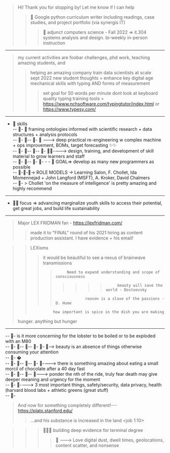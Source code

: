 > Hi! Thank you for stopping by! Let me know if I can help  
>> 👋 Google python curriculum writer including readings, case studies, and project portfolio (via synergis IT)  
>>> 👋 adjunct computers science - Fall 2022 => it.304 systems analysis and design. bi-weekly in-person instruction  
-------------
> my current activities are foobar challenges, phd work, teaching amazing students, and 
>>helping an amazing company train data scientists at scale    
>>  sept 2022 new student thoughts = enhance key digital age mechanical skills with typing AND forms of measurement   
>>> set goal for 50 words per minute 
>> dont look at keyboard  
> quality typing training tools = https://www.nchsoftware.com/typingtutor/index.html or https://www.typesy.com/  
-------------
- 👋 skills  
-- 👀- 👀  framing ontologies informed with scientific research + data structures + analysis protocols  
-- 👀- 👀-- 👀- 👀 ---> deep practical re-engineering w complex machine + ops improvement, BOMs, target forecasting ✨✨  
-- 👀- 👀-- 👀-- 👀- 👀✨----> design, training, and development of skill material to grow learners and staff  
-- 👀- 👀-- 👀- 👀-  - - 👋  GOAL=> develop as many new programmers as possible  
-- 👀-👀-👀-> ROLE MODELS -> Learning Salon, F. Chollet, Ida Momennejad + John Langford (MSFT), A. Kroker, David Chalmers  
-- 👀- > Chollet 'on the measure of intelligence' is pretty amazing and highly recommend
-----------
- 👋👋 focus => advancing marginalize youth skills to access their potential, get great jobs, and build life sustainability
- ---------
> Major LEX FRIDMAN fan - https://lexfridman.com/  
>> made it to "FINAL" round of his 2021 hiring as content production assistant. I have evidence + his email!
 
>>LEXisms  
>>>it would be beautiful to see a nexus of brainwave transmissions  
>>>>          Need to expand understanding and scope of consciousness   
>>>> >>>>          beauty will save the world - Dostoevsky   
>>>>                  reason is a slave of the passions - D. Hume  
>>               how important is spice in the dish you are making  
>  hunger. anything but hunger  
 ----------
-- 👀-   is it more concerning for the lobster to be boiled or to be exploded with an M80  
-- 👀- 👀-- 👀-- 👀- 👀- 👀--> beauty is an absence of things otherwise consuming your attention  
-- 👀- �  
-- 👀- 👀-- 👀-- 👀- 👀----> there is something amazing about eating a small morcil of chocolate after a 40 day fast   
-- 👀- 👀-- 👀-- 👀---> ponder the nth of the ride, truly fear death may give deeper meaning and urgency for the moment  
-- 👀- 👀---->  3 most important things, safety/security, data privacy, health (harvard blood labs + athletic greens (great stuff)   
-- 👀-

> And now for something completely different!---  https://plato.stanford.edu/  
>>...and his substance is increased in the land <job 1:10>  

>>>👋👋👋    building deep evidence for terminal degree  
>>>> 👀 ---> Love digital dust, dwell times, geolocations, content scatter, and nonsense   
